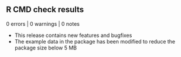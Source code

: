 ## R CMD check results

0 errors | 0 warnings | 0 notes

* This release contains new features and bugfixes
* The example data in the package has been modified to reduce the package size below 5 MB
